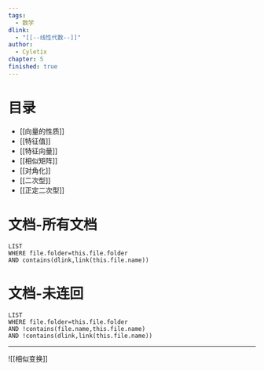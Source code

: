 ```yaml
---
tags:
  - 数学
dlink:
  - "[[--线性代数--]]"
author:
  - Cyletix
chapter: 5
finished: true
---
```

# 目录
- [[向量的性质]]
- [[特征值]]
- [[特征向量]]
- [[相似矩阵]]
- [[对角化]]
- [[二次型]]
- [[正定二次型]]

# 文档-所有文档
```dataview
LIST
WHERE file.folder=this.file.folder
AND contains(dlink,link(this.file.name))
```
# 文档-未连回
```dataview
LIST
WHERE file.folder=this.file.folder
AND !contains(file.name,this.file.name)
AND !contains(dlink,link(this.file.name))
```


---
![[相似变换]]
